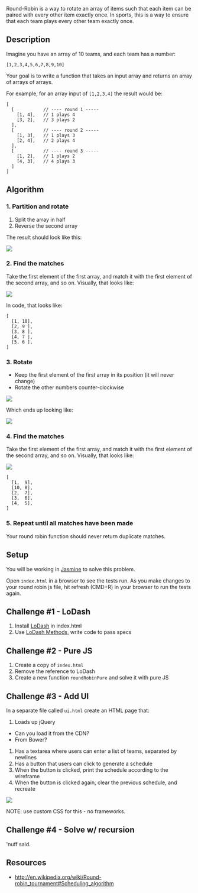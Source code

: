 Round-Robin is a way to rotate an array of items such that each item can be paired with every other item exactly once.  In sports, this is a way to ensure that each team plays every other team exactly once.

## Description

Imagine you have an array of 10 teams, and each team has a number:

```
[1,2,3,4,5,6,7,8,9,10]
```

Your goal is to write a function that takes an input array and returns an array of arrays of arrays.

For example, for an array input of `[1,2,3,4]` the result would be:

```
[
  [           // ---- round 1 -----
    [1, 4],   // 1 plays 4
    [3, 2],   // 3 plays 2
  ],
  [           // ---- round 2 -----
    [1, 3],   // 1 plays 3
    [2, 4],   // 2 plays 4
  ],
  [           // ---- round 3 -----
    [1, 2],   // 1 plays 2
    [4, 3],   // 4 plays 3
  ]
]
```

## Algorithm

### 1. Partition and rotate

1. Split the array in half
1. Reverse the second array

The result should look like this:

![](img/original.png)

### 2. Find the matches

Take the first element of the first array, and match it with the first element of the second array, and so on.  Visually, that looks like:

![](img/original-pairs.png)

In code, that looks like:

```
[
  [1, 10],
  [2, 9 ],
  [3, 8 ],
  [4, 7 ],
  [5, 6 ],
]
```

### 3. Rotate

* Keep the first element of the first array in its position (it will never change)
* Rotate the other numbers counter-clockwise

![](img/rotation.png)

Which ends up looking like:

![](img/post-rotation.png)

### 4. Find the matches

Take the first element of the first array, and match it with the first element of the second array, and so on.  Visually, that looks like:

![](img/post-rotation-pairs.png)

```
[
  [1,  9],
  [10, 8],
  [2,  7],
  [3,  6],
  [4,  5],
]
```

### 5. Repeat until all matches have been made

Your round robin function should never return duplicate matches.

## Setup

You will be working in [Jasmine](http://jasmine.github.io/2.3/introduction.html) to solve this problem.

Open `index.html` in a browser to see the tests run.  As you make changes to your round robin js file, hit refresh (CMD+R) in your browser to run the tests again.

## Challenge #1 - LoDash

1. Install [LoDash](https://lodash.com/) in index.html
1. Use [LoDash Methods](https://lodash.com/docs), write code to pass specs

## Challenge #2 - Pure JS

1. Create a copy of `index.html`
1. Remove the reference to LoDash
1. Create a new function `roundRobinPure` and solve it with pure JS

## Challenge #3 - Add UI

In a separate file called `ui.html` create an HTML page that:

1. Loads up jQuery
  * Can you load it from the CDN?
  * From Bower?
1. Has a textarea where users can enter a list of teams, separated by newlines
1. Has a button that users can click to generate a schedule
1. When the button is clicked, print the schedule according to the wireframe
1. When the button is clicked again, clear the previous schedule, and recreate

![](img/ui.png)

NOTE: use custom CSS for this - no frameworks.

## Challenge #4 - Solve w/ recursion

'nuff said.

## Resources

* http://en.wikipedia.org/wiki/Round-robin_tournament#Scheduling_algorithm
